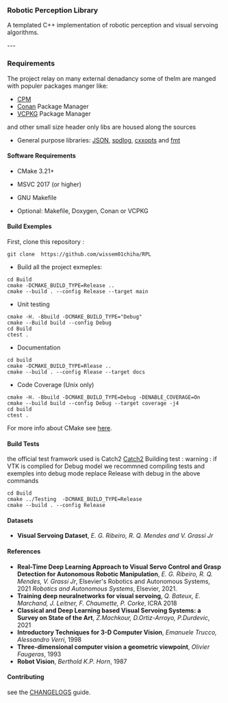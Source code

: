  

### Robotic Perception Library
A templated C++ implementation of robotic perception and visual servoing algorithms.

</div>
---

### Requirements
The project relay on many external denadancy some of thelm are manged with populer packages manger like:
  - [CPM](https://github.com/cpm-cmake/CPM.cmake) 
  - [Conan](https://conan.io/) Package Manager 
  - [VCPKG](https://github.com/microsoft/vcpkg) Package Manager

and other small size header only libs are housed along the sources 

- General purpose libraries: [JSON](https://github.com/nlohmann/json), [spdlog](https://github.com/gabime/spdlog), [cxxopts](https://github.com/jarro2783/cxxopts) and [fmt](https://github.com/fmtlib/fmt)
 

#### Software Requirements

- CMake 3.21+
- MSVC 2017 (or higher)
- GNU Makefile

- Optional: Makefile, Doxygen, Conan or VCPKG

#### Build Exemples

First, clone this repository :

```shell
git clone  https://github.com/wissem01chiha/RPL
```

- Build all the project exmeples: 

```shell
cd Build
cmake -DCMAKE_BUILD_TYPE=Release ..
cmake --build . --config Release --target main
```

- Unit testing

```shell
cmake -H. -Bbuild -DCMAKE_BUILD_TYPE="Debug"
cmake --Build build --config Debug
cd Build
ctest .
```

- Documentation

```shell
cd build
cmake -DCMAKE_BUILD_TYPE=Rlease ..
cmake --build . --config Rlease --target docs
```

- Code Coverage (Unix only)

```shell
cmake -H. -Bbuild -DCMAKE_BUILD_TYPE=Debug -DENABLE_COVERAGE=On
cmake --build build --config Debug --target coverage -j4
cd build
ctest .
```

For more info about CMake see [here](./README_cmake.md).

#### Build Tests
the official test framwork used is Catch2  [Catch2](https://github.com/catchorg/Catch2) 
Building test :
warning : if VTK is complied for Debug model we recommned compiling tests and exemples into debug mode
replace Release with debug in the above commands 
```shell
cd Build
cmake ../Testing  -DCMAKE_BUILD_TYPE=Release
cmake --build . --config Release
```

#### Datasets

- **Visual Servoing Dataset**, *E. G. Ribeiro, R. Q. Mendes and V. Grassi Jr* 

####  References
- **Real-Time Deep Learning Approach to Visual Servo Control and Grasp Detection for Autonomous Robotic Manipulation**, *E. G. Ribeiro, R. Q. Mendes, V. Grassi Jr*, Elsevier's Robotics and Autonomous Systems, 2021
*Robotics and Autonomous Systems*, Elsevier, 2021.
- **Training deep neuralnetworks for visual servoing**, *Q. Bateux, E. Marchand, J. Leitner, F. Chaumette, P. Corke*, ICRA 2018
- **Classical and Deep Learning based Visual Servoing Systems: a Survey on State of the Art**, *Z.Machkour, D.Ortiz-Arroyo, P.Durdevic*, 2021
- **Introductory Techniques for 3-D Computer Vision**, *Emanuele Trucco, Alessandro Verri*, 1998
- **Three-dimensional computer vision a geometric viewpoint**, *Olivier Faugeras*, 1993
- **Robot Vision**, *Berthold K.P. Horn*, 1987

#### Contributing
see the [CHANGELOGS](CONTRIBUTING.md) guide.
